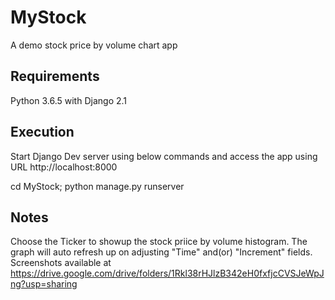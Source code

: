 # MyStock
A demo stock price by volume chart app

Requirements
------------

Python 3.6.5 with Django 2.1


Execution
---------

Start Django Dev server using below commands and access the app using URL http://localhost:8000

  cd MyStock; python manage.py runserver


Notes
-----

Choose the Ticker to showup the stock priice by volume histogram. The graph will auto refresh up on adjusting "Time" and(or) "Increment" fields.
Screenshots available at https://drive.google.com/drive/folders/1Rkl38rHJlzB342eH0fxfjcCVSJeWpJng?usp=sharing
